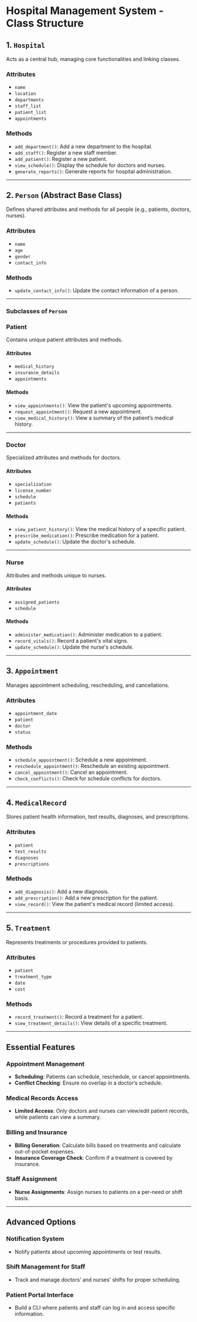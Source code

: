 # Hospital Management System - Class Structure

## 1. `Hospital`

Acts as a central hub, managing core functionalities and linking classes.

### Attributes

- `name`
- `location`
- `departments`
- `staff_list`
- `patient_list`
- `appointments`

### Methods

- `add_department()`: Add a new department to the hospital.
- `add_staff()`: Register a new staff member.
- `add_patient()`: Register a new patient.
- `view_schedule()`: Display the schedule for doctors and nurses.
- `generate_reports()`: Generate reports for hospital administration.

---

## 2. `Person` (Abstract Base Class)

Defines shared attributes and methods for all people (e.g., patients, doctors, nurses).

### Attributes

- `name`
- `age`
- `gender`
- `contact_info`

### Methods

- `update_contact_info()`: Update the contact information of a person.

---

### Subclasses of `Person`

### **Patient**

Contains unique patient attributes and methods.

#### Attributes

- `medical_history`
- `insurance_details`
- `appointments`

#### Methods

- `view_appointments()`: View the patient's upcoming appointments.
- `request_appointment()`: Request a new appointment.
- `view_medical_history()`: View a summary of the patient’s medical history.

---

### **Doctor**

Specialized attributes and methods for doctors.

#### Attributes

- `specialization`
- `license_number`
- `schedule`
- `patients`

#### Methods

- `view_patient_history()`: View the medical history of a specific patient.
- `prescribe_medication()`: Prescribe medication for a patient.
- `update_schedule()`: Update the doctor's schedule.

---

### **Nurse**

Attributes and methods unique to nurses.

#### Attributes

- `assigned_patients`
- `schedule`

#### Methods

- `administer_medication()`: Administer medication to a patient.
- `record_vitals()`: Record a patient's vital signs.
- `update_schedule()`: Update the nurse's schedule.

---

## 3. `Appointment`

Manages appointment scheduling, rescheduling, and cancellations.

### Attributes

- `appointment_date`
- `patient`
- `doctor`
- `status`

### Methods

- `schedule_appointment()`: Schedule a new appointment.
- `reschedule_appointment()`: Reschedule an existing appointment.
- `cancel_appointment()`: Cancel an appointment.
- `check_conflicts()`: Check for schedule conflicts for doctors.

---

## 4. `MedicalRecord`

Stores patient health information, test results, diagnoses, and prescriptions.

### Attributes

- `patient`
- `test_results`
- `diagnoses`
- `prescriptions`

### Methods

- `add_diagnosis()`: Add a new diagnosis.
- `add_prescription()`: Add a new prescription for the patient.
- `view_record()`: View the patient's medical record (limited access).

---

## 5. `Treatment`

Represents treatments or procedures provided to patients.

### Attributes

- `patient`
- `treatment_type`
- `date`
- `cost`

### Methods

- `record_treatment()`: Record a treatment for a patient.
- `view_treatment_details()`: View details of a specific treatment.

---

## Essential Features

### Appointment Management

- **Scheduling**: Patients can schedule, reschedule, or cancel appointments.
- **Conflict Checking**: Ensure no overlap in a doctor’s schedule.

### Medical Records Access

- **Limited Access**: Only doctors and nurses can view/edit patient records, while patients can view a summary.

### Billing and Insurance

- **Billing Generation**: Calculate bills based on treatments and calculate out-of-pocket expenses.
- **Insurance Coverage Check**: Confirm if a treatment is covered by insurance.

### Staff Assignment

- **Nurse Assignments**: Assign nurses to patients on a per-need or shift basis.

---

## Advanced Options

### Notification System

- Notify patients about upcoming appointments or test results.

### Shift Management for Staff

- Track and manage doctors’ and nurses’ shifts for proper scheduling.

### Patient Portal Interface

- Build a CLI where patients and staff can log in and access specific information.
